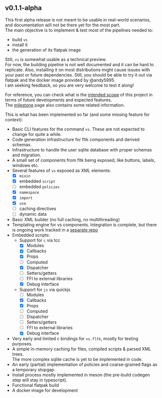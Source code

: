 ## v0.1.1-alpha

This first alpha release is not meant to be usable in real-world scenarios, and documentation will not be there yet for the most part.  
The main objective is to implement & test most of the pipelines needed to:

- build `vs`
- install it
- the generation of its flatpak image

Still, `vs` is somewhat usable as a technical preview.  
For now, the building pipeline is not well documented and it can be hard to replicate. Also, installing it on most distributions might cause issues with your past or future dependencies. Still, you should be able to try it out via flatpak and the docker image provided by @andy5995.  
I am seeking feedback, so you are very welcome to test it along!

For reference, you can check what is the [intended scope](./README.md) of this project in terms of future developments and expected features.  
The [milestone](./docs/milestones.md) page also contains some related information.

This is what has been implemented so far (and some missing feature for context):

- Basic CLI features for the command `vs`. These are not expected to change for quite a while.
- Code generation infrastructure for fltk components and derived schemas.
- Infrastructure to handle the user sqlite database with proper schemas and migration.
- A small set of components from fltk being exposed, like buttons, labels, windows etc.
- Several features of `vs` exposed as XML elements:
  - [x] `mixin`
  - [x] embedded `script`
  - [ ] embedded `policies`
  - [x] `namespace`
  - [x] `import`
  - [x] `use`
  - [ ] caching directives
  - [ ] dynamic data
- Basic XML builder (no full caching, no multithreading)
- Templating engine for vs components. Integration is complete, but there is ongoing work tracked in a [separate repo](https://github.com/KaruroChori/vs-templ)
- Embedded scripts:
  - Support for `c` via tcc
    - [x] Modules
    - [x] Callbacks
    - [x] Props
    - [ ] Computed
    - [x] Dispatcher
    - [ ] Setters/getters
    - [ ] FFI to external libraries
    - [x] Debug interface
  - Support for `js` via quickjs
    - [ ] Modules
    - [x] Callbacks
    - [x] Props
    - [ ] Computed
    - [ ] Dispatcher
    - [ ] Setters/getters
    - [ ] FFI to external libraries
    - [x] Debug interface
- Very early and limited c bindings for `vs.fltk`, mostly for testing purposes.
- A simple in-memory caching for files, compiled scripts & parsed XML trees.  
  The more complex sqlite cache is yet to be implemented in code.
- An early (partial) implementation of policies and coarse-grained flags as a temporary stopgap.
- Install process mostly implemented in meson (the pre-build codegen step will stay in typescript).
- Functional flatpak build
- A docker image for development
